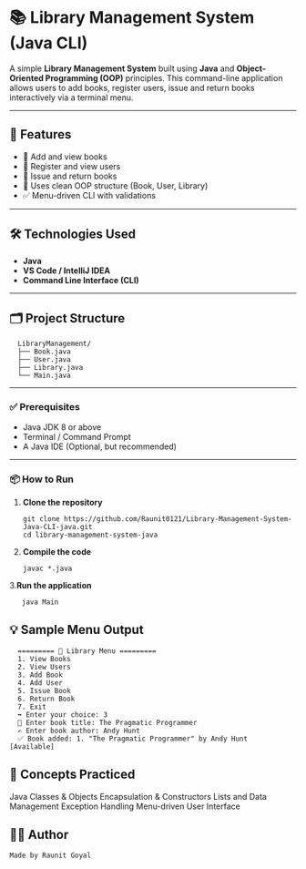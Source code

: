 # 📚 Library Management System (Java CLI)

A simple **Library Management System** built using **Java** and **Object-Oriented Programming (OOP)** principles. This command-line application allows users to add books, register users, issue and return books interactively via a terminal menu.

---

## 🚀 Features

- 📖 Add and view books
- 🙋 Register and view users
- 🔄 Issue and return books
- 🧠 Uses clean OOP structure (Book, User, Library)
- ✅ Menu-driven CLI with validations

---

## 🛠️ Technologies Used

- **Java**
- **VS Code / IntelliJ IDEA**
- **Command Line Interface (CLI)**

---

## 🗂️ Project Structure

      LibraryManagement/
      ├── Book.java
      ├── User.java
      ├── Library.java
      └── Main.java
      

---

### ✅ Prerequisites

- Java JDK 8 or above
- Terminal / Command Prompt
- A Java IDE (Optional, but recommended)

---

### 📦 How to Run

1. **Clone the repository**

       git clone https://github.com/Raunit0121/Library-Management-System-Java-CLI-java.git
       cd library-management-system-java

2. **Compile the code**

       javac *.java

3.**Run the application**

       java Main


## 💡 Sample Menu Output

      ========= 📘 Library Menu =========
      1. View Books
      2. View Users
      3. Add Book
      4. Add User
      5. Issue Book
      6. Return Book
      7. Exit
      ➡️ Enter your choice: 3
      📖 Enter book title: The Pragmatic Programmer
      ✍️ Enter book author: Andy Hunt
      ✅ Book added: 1. "The Pragmatic Programmer" by Andy Hunt [Available]


  ## 🧠 Concepts Practiced
  
 Java Classes & Objects
 Encapsulation & Constructors
 Lists and Data Management
 Exception Handling
 Menu-driven User Interface
    
  ## 🙋‍♂️ Author
    Made by Raunit Goyal  
